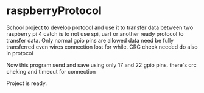# raspberryProtocol
School project to develop protocol and use it to transfer data between two raspberry pi 4
catch is to not use spi, uart or another ready protocol to transfer data. Only normal gpio pins are allowed
data need be fully transferred even wires connection lost for while.
CRC check needed do also in protocol

Now this program send and save using only 17 and 22 gpio pins.
there's crc cheking and timeout for connection


Project is ready.

